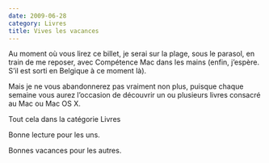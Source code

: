 ```yaml
---
date: 2009-06-28
category: Livres
title: Vives les vacances
---
```


Au moment où vous lirez ce billet, je serai sur la plage, sous le parasol, en train de me reposer, avec Compétence Mac dans les mains (enfin, j’espère. S’il est sorti en Belgique à ce moment là).

Mais je ne vous abandonnerez pas vraiment non plus, puisque chaque semaine vous aurez l’occasion de découvrir un ou plusieurs livres consacré au Mac ou Mac OS X.

Tout cela dans la catégorie Livres

Bonne lecture pour les uns.

Bonnes vacances pour les autres.

